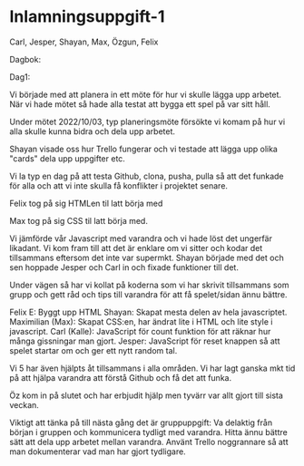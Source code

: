 # Inlamningsuppgift-1
Carl, Jesper, Shayan, Max, Özgun, Felix

Dagbok:

Dag1: 

Vi började med att planera in ett möte för hur vi skulle lägga upp arbetet.
När vi hade mötet så hade alla testat att bygga ett spel på var sitt håll.

Under mötet 2022/10/03, typ planeringsmöte försökte vi komam på hur vi alla skulle kunna bidra och dela upp arbetet.

Shayan visade oss hur Trello fungerar och vi testade att lägga upp olika "cards" dela upp uppgifter etc.

Vi la typ en dag på att testa Github, clona, pusha, pulla så att det funkade för alla och att vi inte skulla få konflikter i projektet senare.

Felix tog på sig HTMLen til latt börja med 

Max tog på sig CSS til latt börja med.

Vi jämförde vår Javascript med varandra och vi hade löst det ungerfär likadant. Vi kom fram till att det är enklare om vi sitter och kodar det tillsammans
eftersom det inte var supermkt. Shayan började med det och sen hoppade Jesper och Carl in och fixade funktioner till det.

Under vägen så har vi kollat på koderna som vi har skrivit tillsammans som grupp och gett råd och tips till varandra för att få spelet/sidan ännu bättre.

Felix E: Byggt upp HTML
Shayan: Skapat mesta delen av hela javascriptet.
Maximilian (Max): Skapat CSS:en, har ändrat lite i HTML och lite style i javascript.
Carl (Kalle): JavaScript för count funktion för att räknar hur många gissningar man gjort.
Jesper: JavaScript för reset knappen så att spelet startar om och ger ett nytt random tal.

Vi 5 har även hjälpts åt tillsammans i alla områden.
Vi har lagt ganska mkt tid på att hjälpa varandra att förstå Github och få det att funka.

Öz kom in på slutet och har erbjudit hjälp men tyvärr var allt gjort till sista veckan.

Viktigt att tänka på till nästa gång det är gruppuppgift:
Va delaktig från början i gruppen och kommunicera tydligt med varandra.
Hitta ännu bättre sätt att dela upp arbetet mellan varandra.
Använt Trello noggrannare så att man dokumenterar vad man har gjort tydligare.

